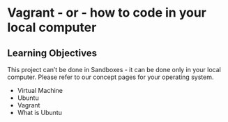 # Vagrant - or - how to code in your local computer

## Learning Objectives
This project can’t be done in Sandboxes - it can be done only in your local computer. Please refer to our concept pages for your operating system.

* Virtual Machine
* Ubuntu
* Vagrant
* What is Ubuntu
